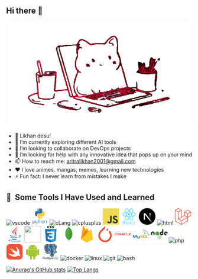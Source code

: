 ## Hi there 👋
<p align="center">
  <img src="./catcomp-glass.gif"/>
</p>    


* 👨 Likhan desu!  
* 🔭 I’m currently exploring different AI tools  
* 🤝 I’m looking to collaborate on DevOps projects
* 🤔 I’m looking for help with any innovative idea that pops up on your mind  
* 📫 How to reach me: aritralikhan2001@gmail.com
* ❤️ I love animes, mangas, memes, learning new technologies
* ⚡ Fun fact: I never learn from mistakes I make

<h2> 🚀 &nbsp;Some Tools I Have Used and Learned</h2>
<p align="left">
<img src="https://cdn.jsdelivr.net/gh/devicons/devicon/icons/vscode/vscode-original.svg" alt="vscode" width="45" height="45"/>
<img src="https://raw.githubusercontent.com/devicons/devicon/master/icons/python/python-original-wordmark.svg" alt="python" width="45" height="45"/>
<img src="https://cdn.jsdelivr.net/gh/devicons/devicon/icons/c/c-original.svg" alt="cLang" width="45" height="45"/>
<img src="https://cdn.jsdelivr.net/gh/devicons/devicon/icons/cplusplus/cplusplus-original.svg" alt="cplusplus" width="45" height="45"/>
<img src="https://raw.githubusercontent.com/devicons/devicon/master/icons/javascript/javascript-original.svg" alt="javascript" width="45" height="45" />
<img src="https://raw.githubusercontent.com/devicons/devicon/master/icons/react/react-original-wordmark.svg" alt="react" width="45" height="45" />
<img src="https://github.com/devicons/devicon/blob/v2.16.0/icons/nextjs/nextjs-original.svg" alt="nextjs" width="45" height="45"/>
<img src="https://cdn.jsdelivr.net/gh/devicons/devicon/icons/html5/html5-original.svg" alt="html" width="45" height="45"/>
<img src="https://github.com/devicons/devicon/blob/v2.16.0/icons/laravel/laravel-original.svg" alt="html" width="45" height="45"/>
<img src="https://github.com/devicons/devicon/blob/v2.16.0/icons/java/java-original.svg" alt="html" width="45" height="45"/>
<img src="https://cdn.jsdelivr.net/gh/devicons/devicon@latest/icons/bootstrap/bootstrap-original-wordmark.svg" width="45" height="45" />
<img src="https://raw.githubusercontent.com/devicons/devicon/master/icons/css3/css3-original-wordmark.svg" alt="css3" width="45" height="45" />
<img src="https://raw.githubusercontent.com/devicons/devicon/master/icons/mongodb/mongodb-original.svg" alt="mongodb" width="45" height="45" />
<img src="https://github.com/devicons/devicon/blob/v2.16.0/icons/firebase/firebase-original.svg" alt="html" width="45" height="45"/>
<img src="https://github.com/devicons/devicon/blob/v2.16.0/icons/pytorch/pytorch-original.svg" alt="html" width="45" height="45"/>
<img src="https://github.com/devicons/devicon/blob/v2.16.0/icons/oracle/oracle-original.svg" alt="oracle" width="45" height="45"/>
<img src="https://raw.githubusercontent.com/devicons/devicon/master/icons/mysql/mysql-original-wordmark.svg" alt="mysql" width="45" height="45" />
<img src="https://raw.githubusercontent.com/devicons/devicon/master/icons/nodejs/nodejs-original-wordmark.svg" alt="nodejs" width="45" height="45" />
<img src="https://cdn.jsdelivr.net/gh/devicons/devicon/icons/php/php-original.svg" alt="php" width="45" height="45"/>
<img src="https://github.com/devicons/devicon/blob/v2.16.0/icons/swift/swift-original.svg" alt="Swift" width="45" height="45"/>
<img src="https://github.com/devicons/devicon/blob/v2.16.0/icons/android/android-original.svg" alt="html" width="45" height="45"/>
<img  src="https://github.com/devicons/devicon/blob/v2.16.0/icons/postgresql/postgresql-original-wordmark.svg" alt="PostgreSQL" width="45" height="45"/>
<img src="https://cdn.jsdelivr.net/gh/devicons/devicon/icons/docker/docker-original.svg" alt="docker" width="45" height="45"/>
<img src="https://cdn.jsdelivr.net/gh/devicons/devicon/icons/linux/linux-original.svg" alt="linux" width="45" height="45"/>       
<img src="https://cdn.jsdelivr.net/gh/devicons/devicon/icons/git/git-original.svg" alt="git" width="45" height="45"/>
<img src="https://cdn.jsdelivr.net/gh/devicons/devicon/icons/bash/bash-original.svg" alt="bash" width="45" height="45"/> 
</p>      

[![Anurag's GitHub stats](https://github-readme-stats.vercel.app/api?username=AritraLikhan&hide=stars&show=reviews,prs_merged,prs_merged_percentage&show_icons=true&theme=transparent)](https://github.com/anuraghazra/github-readme-stats) 
[![Top Langs](https://github-readme-stats.vercel.app/api/top-langs/?username=AritraLikhan)](https://github.com/anuraghazra/github-readme-stats)

